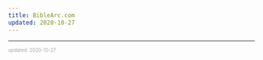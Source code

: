 ```yaml
---
title: BibleArc.com
updated: 2020-10-27
---
```


---

<sup><sub><font color="#a6a6a6">updated: 2020-10-27</font></sub></sup>
